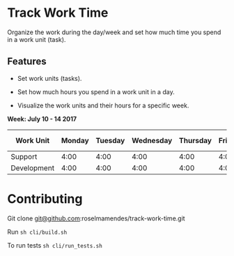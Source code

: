 # Track Work Time

Organize the work during the day/week and set how much time you spend in a work unit (task).

## Features

- Set work units (tasks).

- Set how much hours you spend in a work unit in a day.

- Visualize the work units and their hours for a specific week.

**Week: July 10 - 14 2017**

Work Unit | Monday | Tuesday | Wednesday | Thursday | Friday| Week Hours
--------- |--------|---------|-----------|----------|-------|-----------
Support | 4:00 | 4:00 | 4:00 | 4:00 | 4:00 | 20:00
Development | 4:00 | 4:00 | 4:00 | 4:00 | 4:00 | 20:00

# Contributing

Git clone git@github.com:roselmamendes/track-work-time.git

Run `sh cli/build.sh`

To run tests `sh cli/run_tests.sh`
